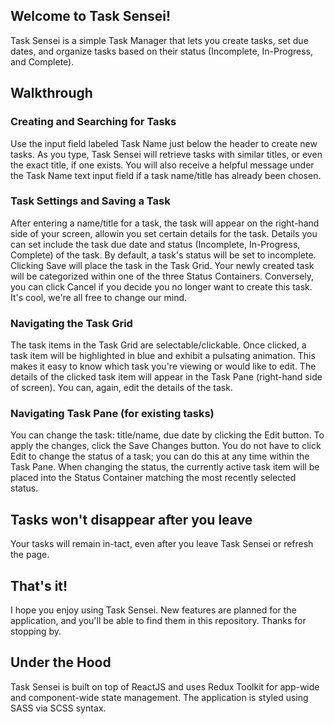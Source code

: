 ## Welcome to Task Sensei!

Task Sensei is a simple Task Manager that lets you create tasks, set due dates, and organize tasks based on their status (Incomplete, In-Progress, and Complete).

## Walkthrough

### Creating and Searching for Tasks

Use the input field labeled Task Name just below the header to create new tasks. As you type, Task Sensei will retrieve tasks with similar titles, or even the exact title, if one exists.
You will also receive a helpful message under the Task Name text input field if a task name/title has already been chosen.

### Task Settings and Saving a Task

After entering a name/title for a task, the task will appear on the right-hand side of your screen, allowin you set certain details for the task.
Details you can set include the task due date and status (Incomplete, In-Progress, Complete) of the task. By default, a task's status will be set to incomplete.
Clicking Save will place the task in the Task Grid. Your newly created task will be categorized within one of the three Status Containers.
Conversely, you can click Cancel if you decide you no longer want to create this task. It's cool, we're all free to change our mind.

### Navigating the Task Grid

The task items in the Task Grid are selectable/clickable.
Once clicked, a task item will be highlighted in blue and exhibit a pulsating animation. This makes it easy to know which task you're viewing or would like to edit.
The details of the clicked task item will appear in the Task Pane (right-hand side of screen). You can, again, edit the details of the task.

### Navigating Task Pane (for existing tasks)

You can change the task: title/name, due date by clicking the Edit button. To apply the changes, click the Save Changes button.
You do not have to click Edit to change the status of a task; you can do this at any time within the Task Pane.
When changing the status, the currently active task item will be placed into the Status Container matching the most recently selected status.

## Tasks won't disappear after you leave

Your tasks will remain in-tact, even after you leave Task Sensei or refresh the page.

## That's it!

I hope you enjoy using Task Sensei. New features are planned for the application, and you'll be able to find them in this repository. Thanks for stopping by.

## Under the Hood

Task Sensei is built on top of ReactJS and uses Redux Toolkit for app-wide and component-wide state management.
The application is styled using SASS via SCSS syntax.
